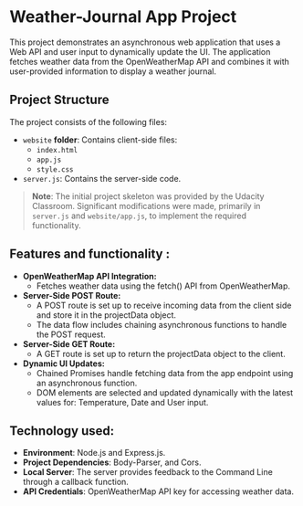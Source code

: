 
# Weather-Journal App Project

This project demonstrates an asynchronous web application that uses a Web API and user input to dynamically update the UI. The application fetches weather data from the OpenWeatherMap API and combines it with user-provided information to display a weather journal.



## Project Structure

The project consists of the following files:
- `website` **folder**: Contains client-side files:
    - `index.html`
    - `app.js`
    - `style.css`
 - `server.js`: Contains the server-side code.


> **Note**: The initial project skeleton was provided by the Udacity Classroom. Significant modifications were made, primarily in `server.js` and `website/app.js`, to implement the required functionality.


## Features and functionality :

-  **OpenWeatherMap API Integration:**
   - Fetches weather data using the fetch() API from OpenWeatherMap.
- **Server-Side POST Route:**
   - A POST route is set up to receive incoming data from the client side and store it in the projectData object.
   - The data flow includes chaining asynchronous functions to handle the POST request.
- **Server-Side GET Route:**
   - A GET route is set up to return the projectData object to the client.   
- **Dynamic UI Updates:** 
   - Chained Promises handle fetching data from the app endpoint using an asynchronous function.  
   - DOM elements are selected and updated dynamically with the latest values for: Temperature, Date and User input.

## Technology used:

- **Environment**: Node.js and Express.js.
- **Project Dependencies**: Body-Parser, and Cors.
- **Local Server**: The server provides feedback to the Command Line through a callback function.
- **API Credentials**: OpenWeatherMap API key for accessing weather data.








